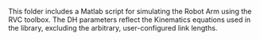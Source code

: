 This folder includes a Matlab script for simulating the Robot Arm using the RVC toolbox. The DH parameters reflect the Kinematics equations used in the library, excluding the arbitrary, user-configured link lengths.